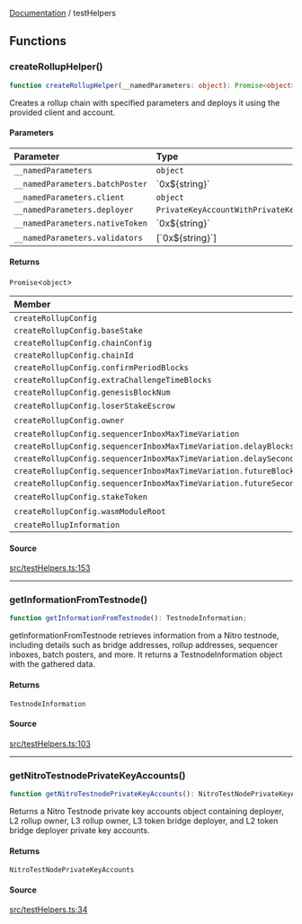 [Documentation](README.md) / testHelpers

## Functions

### createRollupHelper()

```ts
function createRollupHelper(__namedParameters: object): Promise<object>;
```

Creates a rollup chain with specified parameters and deploys it using the
provided client and account.

#### Parameters

| Parameter                       | Type                              |
| :------------------------------ | :-------------------------------- |
| `__namedParameters`             | `object`                          |
| `__namedParameters.batchPoster` | \`0x$\{string\}\`                 |
| `__namedParameters.client`      | `object`                          |
| `__namedParameters.deployer`    | `PrivateKeyAccountWithPrivateKey` |
| `__namedParameters.nativeToken` | \`0x$\{string\}\`                 |
| `__namedParameters.validators`  | [\`0x$\{string\}\`]               |

#### Returns

`Promise`\<`object`\>

| Member                                                            | Type                                                         |
| :---------------------------------------------------------------- | :----------------------------------------------------------- |
| `createRollupConfig`                                              | `object`                                                     |
| `createRollupConfig.baseStake`                                    | `bigint`                                                     |
| `createRollupConfig.chainConfig`                                  | `string`                                                     |
| `createRollupConfig.chainId`                                      | `bigint`                                                     |
| `createRollupConfig.confirmPeriodBlocks`                          | `bigint`                                                     |
| `createRollupConfig.extraChallengeTimeBlocks`                     | `bigint`                                                     |
| `createRollupConfig.genesisBlockNum`                              | `bigint`                                                     |
| `createRollupConfig.loserStakeEscrow`                             | \`0x$\{string\}\`                                            |
| `createRollupConfig.owner`                                        | \`0x$\{string\}\`                                            |
| `createRollupConfig.sequencerInboxMaxTimeVariation`               | `object`                                                     |
| `createRollupConfig.sequencerInboxMaxTimeVariation.delayBlocks`   | `bigint`                                                     |
| `createRollupConfig.sequencerInboxMaxTimeVariation.delaySeconds`  | `bigint`                                                     |
| `createRollupConfig.sequencerInboxMaxTimeVariation.futureBlocks`  | `bigint`                                                     |
| `createRollupConfig.sequencerInboxMaxTimeVariation.futureSeconds` | `bigint`                                                     |
| `createRollupConfig.stakeToken`                                   | \`0x$\{string\}\`                                            |
| `createRollupConfig.wasmModuleRoot`                               | \`0x$\{string\}\`                                            |
| `createRollupInformation`                                         | [`CreateRollupResults`](createRollup.md#createrollupresults) |

#### Source

[src/testHelpers.ts:153](https://github.com/anegg0/arbitrum-orbit-sdk/blob/763a3f41e7ea001cbb6fe81ac11cc794b4a0f94d/src/testHelpers.ts#L153)

---

### getInformationFromTestnode()

```ts
function getInformationFromTestnode(): TestnodeInformation;
```

getInformationFromTestnode retrieves information from a Nitro testnode,
including details such as bridge addresses, rollup addresses, sequencer
inboxes, batch posters, and more. It returns a TestnodeInformation
object with the gathered data.

#### Returns

`TestnodeInformation`

#### Source

[src/testHelpers.ts:103](https://github.com/anegg0/arbitrum-orbit-sdk/blob/763a3f41e7ea001cbb6fe81ac11cc794b4a0f94d/src/testHelpers.ts#L103)

---

### getNitroTestnodePrivateKeyAccounts()

```ts
function getNitroTestnodePrivateKeyAccounts(): NitroTestNodePrivateKeyAccounts;
```

Returns a Nitro Testnode private key accounts object containing deployer, L2
rollup owner, L3 rollup owner, L3 token bridge deployer, and L2 token bridge
deployer private key accounts.

#### Returns

`NitroTestNodePrivateKeyAccounts`

#### Source

[src/testHelpers.ts:34](https://github.com/anegg0/arbitrum-orbit-sdk/blob/763a3f41e7ea001cbb6fe81ac11cc794b4a0f94d/src/testHelpers.ts#L34)
